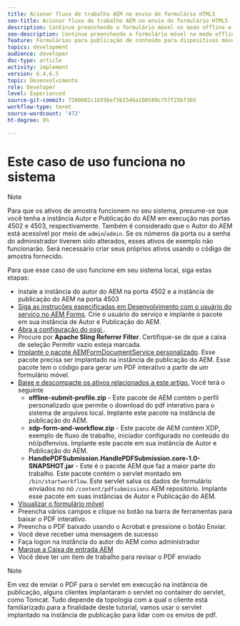 ```yaml
---
title: Acionar fluxo de trabalho AEM no envio de formulário HTML5
seo-title: Acionar fluxo de trabalho AEM no envio do formulário HTML5
description: Continue preenchendo o formulário móvel no modo offline e envie o formulário móvel para acionar AEM fluxo de trabalho
seo-description: Continue preenchendo o formulário móvel no modo offline e envie o formulário móvel para acionar AEM fluxo de trabalho
feature: Formulários para publicação de conteúdo para dispositivos móveis
topics: development
audience: developer
doc-type: article
activity: implement
version: 6.4,6.5
topic: Desenvolvimento
role: Developer
level: Experienced
source-git-commit: 7200601c1b59bef5b1546a100589c757f25bf365
workflow-type: tm+mt
source-wordcount: '472'
ht-degree: 0%

---
```



# Este caso de uso funciona no sistema

>[!NOTE]
>
>Para que os ativos de amostra funcionem no seu sistema, presume-se que você tenha a instância Autor e Publicação do AEM em execução nas portas 4502 e 4503, respectivamente. Também é considerado que o Autor do AEM está acessível por meio de `admin`/`admin`. Se os números da porta ou a senha do administrador tiverem sido alterados, esses ativos de exemplo não funcionarão. Será necessário criar seus próprios ativos usando o código de amostra fornecido.

Para que esse caso de uso funcione em seu sistema local, siga estas etapas:

* Instale a instância do autor do AEM na porta 4502 e a instância de publicação do AEM na porta 4503
* [Siga as instruções especificadas em Desenvolvimento com o usuário do serviço no AEM Forms](https://experienceleague.adobe.com/docs/experience-manager-learn/forms/adaptive-forms/service-user-tutorial-develop.html). Crie o usuário do serviço e implante o pacote em sua instância de Autor e Publicação do AEM.
* [Abra a configuração do osgi  ](http://localhost:4503/system/console/configMgr).
* Procure por **Apache Sling Referrer Filter**. Certifique-se de que a caixa de seleção Permitir vazio esteja marcada.
* [Implante o pacote AEMFormDocumentService personalizado](/help/forms/assets/common-osgi-bundles/AEMFormsDocumentServices.core-1.0-SNAPSHOT.jar). Esse pacote precisa ser implantado na instância de publicação do AEM. Esse pacote tem o código para gerar um PDF interativo a partir de um formulário móvel.
* [Baixe e descompacte os ativos relacionados a este artigo.](assets/offline-pdf-submission-assets.zip) Você terá o seguinte
   * **offline-submit-profile.zip**  - Este pacote de AEM contém o perfil personalizado que permite o download do pdf interativo para o sistema de arquivos local. Implante este pacote na instância de publicação do AEM.
   * **xdp-form-and-workflow.zip**  - Este pacote de AEM contém XDP, exemplo de fluxo de trabalho, iniciador configurado no conteúdo do nó/pdfenvios. Implante este pacote em sua instância de Autor e Publicação do AEM.
   * **HandlePDFSubmission.HandlePDFSubmission.core-1.0-SNAPSHOT.jar**  - Este é o pacote AEM que faz a maior parte do trabalho. Este pacote contém o servlet montado em `/bin/startworkflow`. Este servlet salva os dados de formulário enviados no nó `/content/pdfsubmissions` AEM repositório. Implante esse pacote em suas instâncias de Autor e Publicação do AEM.
* [Visualizar o formulário móvel](http://localhost:4503/content/dam/formsanddocuments/testsubmision.xdp/jcr:content)
* Preencha vários campos e clique no botão na barra de ferramentas para baixar o PDF interativo.
* Preencha o PDF baixado usando o Acrobat e pressione o botão Enviar.
* Você deve receber uma mensagem de sucesso
* Faça logon na instância do autor do AEM como administrador
* [Marque a Caixa de entrada AEM](http://localhost:4502/aem/inbox)
* Você deve ter um item de trabalho para revisar o PDF enviado

>[!NOTE]
>
>Em vez de enviar o PDF para o servlet em execução na instância de publicação, alguns clientes implantaram o servlet no container do servlet, como Tomcat. Tudo depende da topologia com a qual o cliente está familiarizado.para a finalidade deste tutorial, vamos usar o servlet implantado na instância de publicação para lidar com os envios de pdf.


